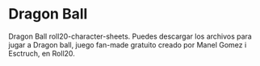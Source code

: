 # Dragon Ball
Dragon Ball roll20-character-sheets.
Puedes descargar los archivos para jugar a Dragon ball, juego fan-made gratuito creado por Manel Gomez i Esctruch, en Roll20.
